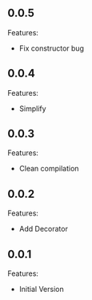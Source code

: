 ## 0.0.5

Features:

  - Fix constructor bug

## 0.0.4

Features:

  - Simplify

## 0.0.3

Features:

  - Clean compilation

## 0.0.2

Features:

  - Add Decorator

## 0.0.1

Features:

  - Initial Version
